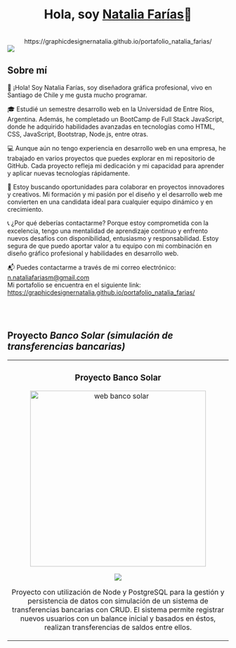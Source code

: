 <div align="center">
<h1 align="center">Hola, soy <a href="[https://www.linkedin.com/in/natalia-farias-graphicd]">Natalia Farías</a>👋</h1>
   <br>
   https://graphicdesignernatalia.github.io/portafolio_natalia_farias/
</div>
<img src="https://i.imgur.com/yjaUO0F.png">

## Sobre mí

👋 ¡Hola! Soy Natalia Farías, soy diseñadora gráfica profesional, vivo en Santiago de Chile y me gusta mucho programar.

🎓 Estudié un semestre desarrollo web en la Universidad de Entre Ríos, Argentina. Además, he completado un BootCamp de Full Stack JavaScript, donde he adquirido habilidades avanzadas en tecnologías como HTML, CSS, JavaScript, Bootstrap, Node.js, entre otras.

💻 Aunque aún no tengo experiencia en desarrollo web en una empresa, he trabajado en varios proyectos que puedes explorar en mi repositorio de GitHub. Cada proyecto refleja mi dedicación y mi capacidad para aprender y aplicar nuevas tecnologías rápidamente.

🌟 Estoy buscando oportunidades para colaborar en proyectos innovadores y creativos. Mi formación y mi pasión por el diseño y el desarrollo web me convierten en una candidata ideal para cualquier equipo dinámico y en crecimiento.

📞 ¿Por qué deberías contactarme? Porque estoy comprometida con la excelencia, tengo una mentalidad de aprendizaje continuo y enfrento nuevos desafíos con disponibilidad, entusiasmo y responsabilidad. Estoy segura de que puedo aportar valor a tu equipo con mi combinación en diseño gráfico profesional y habilidades en desarrollo web.

📬 Puedes contactarme a través de mi correo electrónico:  n.nataliafariasm@gmail.com
<br>
   Mi portafolio se encuentra en el siguiente link: https://graphicdesignernatalia.github.io/portafolio_natalia_farias/
   
<br>
<br>

## Proyecto *Banco Solar (simulación de transferencias bancarias)*
<table>
<tr>
<td width="50%">
<h3 align="center">Proyecto Banco Solar</h3>
<div align="center">
<a href="https://github.com/graphicdesignernatalia/banco_solar_natalia_farias" target="_blank"><img src="https://i.imgur.com/qdQ3CMD.png" width="400" alt="web banco solar"></a>
<p>
<a href="https://github.com/graphicdesignernatalia/banco_solar_natalia_farias" target="_blank">
<img src="https://img.shields.io/badge/CÓDIGO-ff9?style=for-the-badge&logo=github&logoColor=black">
</a>
</p>
<p>Proyecto con utilización de Node y PostgreSQL para la gestión y persistencia de datos con simulación de un sistema de
transferencias bancarias con CRUD. El sistema permite registrar nuevos usuarios con un balance inicial y basados en éstos,
realizan transferencias de saldos entre ellos.</p>
</div>
